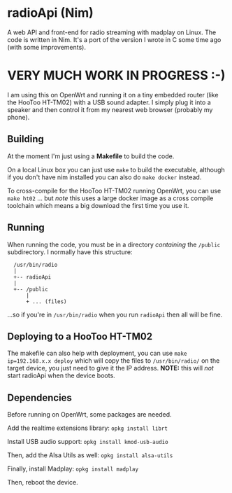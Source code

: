 # radioApi (Nim)
A web API and front-end for radio streaming with madplay on Linux. The code is written in Nim.
It's a port of the version I wrote in C some time ago (with some improvements).

# VERY MUCH WORK IN PROGRESS :-)

I am using this on OpenWrt and running it on a tiny embedded router (like the HooToo HT-TM02) with a USB sound adapter.
I simply plug it into a speaker and then control it from my nearest web browser (probably my phone).

## Building
At the moment I'm just using a **Makefile** to build the code.

On a local Linux box you can just use `make` to build the executable, although if you don't have nim
installed you can also do `make docker` instead.

To cross-compile for the HooToo HT-TM02 running OpenWrt, you can use `make ht02` ... but *note* this uses a
large docker image as a cross compile toolchain which means a big download the first time you use it.

## Running
When running the code, you must be in a directory *containing* the `/public` subdirectory. I normally have
this structure:

```
  /usr/bin/radio
  |
  +-- radioApi
  |
  +-- /public
      |
      + ... (files)
```

...so if you're in `/usr/bin/radio` when you run `radioApi` then all will be fine.

## Deploying to a HooToo HT-TM02
The makefile can also help with deployment, you can use `make ip=192.168.x.x deploy` which will copy
the files to `/usr/bin/radio/` on the target device, you just need to give it the IP address.
**NOTE:** this will _not_ start radioApi when the device boots.

## Dependencies
Before running on OpenWrt, some packages are needed.

Add the realtime extensions library:
`opkg install librt`

Install USB audio support:
`opkg install kmod-usb-audio`

Then, add the Alsa Utils as well:
`opkg install alsa-utils`

Finally, install Madplay:
`opkg install madplay`

Then, reboot the device.
